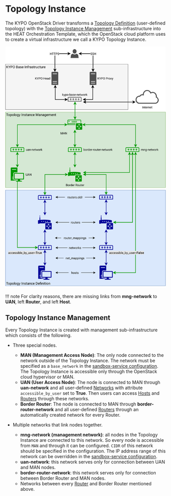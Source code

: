 # Topology Instance

The KYPO OpenStack Driver transforms a [Topology Definition](../topology-definition/) (user-defined topology) with the [Topology Instance Management](#topology-instance-management) sub-infrastructure into the HEAT Orchestration Template, which the OpenStack cloud platform uses to create a virtual infrastructure we call a KYPO Topology Instance.

![topology-instance-color](../../img/user-guide-advanced/sandboxes/topology-instance-color.png)

!!! note
    For clarity reasons, there are missing links from **mng-network** to **UAN**, left **Router**, and left **Host**.

## Topology Instance Management

Every Topology Instance is created with management sub-infrastructure which consists of the following.

* Three special nodes.
    * **MAN (Management Access Node)**: The only node connected to the network outside of the Topology Instance.
        The network must be specified as a `base_network` in the [sandbox-service configuration](https://gitlab.ics.muni.cz/muni-kypo-crp/prototypes-and-examples/kypo-crp-demo/-/blob/master/provisioning/roles/kypo-crp-configuration/templates/configuration/sandbox-service/kypo-sandbox-service-config.yml).
        The Topology Instance is accessible only through the OpenStack cloud hypervisor or MAN.
    * **UAN (User Access Node)**: The node is connected to MAN through **uan-network** and all user-defined [Networks](../topology-definition/#networks) with attribute `accessible_by_user` set to **True**.
        Then users can access [Hosts](../topology-definition/#hosts) and [Routers](../topology-definition/#routers) through these networks.
    * **Border Router**: The node is connected to MAN through **border-router-network** and all user-defined [Routers](../topology-definition/#routers) through an automatically created network for every Router.

* Multiple networks that link nodes together.
    * **mng-network (management network)**: all nodes in the Topology Instance are connected to this network. So every node is accessible from `MAN` and through it can be configured. `CIDR` of this network should be specified in the configuration. The IP address range of this network can be overridden in the [sandbox-service configuration](https://gitlab.ics.muni.cz/muni-kypo-crp/prototypes-and-examples/kypo-crp-demo/-/blob/master/provisioning/roles/kypo-crp-configuration/templates/configuration/sandbox-service/kypo-sandbox-service-config.yml).
    * **uan-network**: this network serves only for connection between UAN and MAN nodes.
    * **border-router-network**: this network serves only for connection between Border Router and MAN nodes.
    * Networks between every [Router](../topology-definition/#routers) and Border Router mentioned above.

